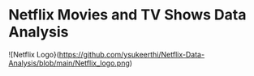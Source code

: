 # Netflix Movies and TV Shows Data Analysis
![Netflix Logo}(https://github.com/ysukeerthi/Netflix-Data-Analysis/blob/main/Netflix_logo.png)
